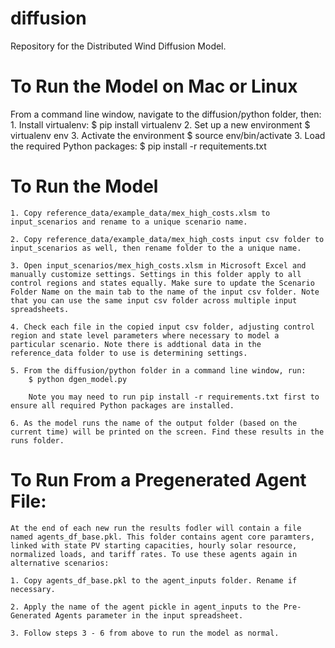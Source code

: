 diffusion
=========

Repository for the Distributed Wind Diffusion Model.


To Run the Model on Mac or Linux
=========

From a command line window, navigate to the diffusion/python folder, then:
	1. Install virtualenv:
		$ pip install virtualenv
	2. Set up a new environment
		$ virtualenv env
	3. Activate the environment
		$ source env/bin/activate
	3. Load the required Python packages:
		$ pip install -r requitements.txt


To Run the Model
=========

	1. Copy reference_data/example_data/mex_high_costs.xlsm to input_scenarios and rename to a unique scenario name.

	2. Copy reference_data/example_data/mex_high_costs input csv folder to input_scenarios as well, then rename folder to the a unique name.

	3. Open input_scenarios/mex_high_costs.xlsm in Microsoft Excel and manually customize settings. Settings in this folder apply to all control regions and states equally. Make sure to update the Scenario Folder Name on the main tab to the name of the input csv folder. Note that you can use the same input csv folder across multiple input spreadsheets.

	4. Check each file in the copied input csv folder, adjusting control region and state level parameters where necessary to model a particular scenario. Note there is addtional data in the reference_data folder to use is determining settings.

	5. From the diffusion/python folder in a command line window, run:
	 	$ python dgen_model.py 
	
		Note you may need to run pip install -r requirements.txt first to ensure all required Python packages are installed. 

	6. As the model runs the name of the output folder (based on the current time) will be printed on the screen. Find these results in the runs folder. 

To Run From a Pregenerated Agent File:
=========

	At the end of each new run the results fodler will contain a file named agents_df_base.pkl. This folder contains agent core paramters, linked with state PV starting capacities, hourly solar resource, normalized loads, and tariff rates. To use these agents again in alternative scenarios:

	1. Copy agents_df_base.pkl to the agent_inputs folder. Rename if necessary.

	2. Apply the name of the agent pickle in agent_inputs to the Pre-Generated Agents parameter in the input spreadsheet. 

	3. Follow steps 3 - 6 from above to run the model as normal. 
